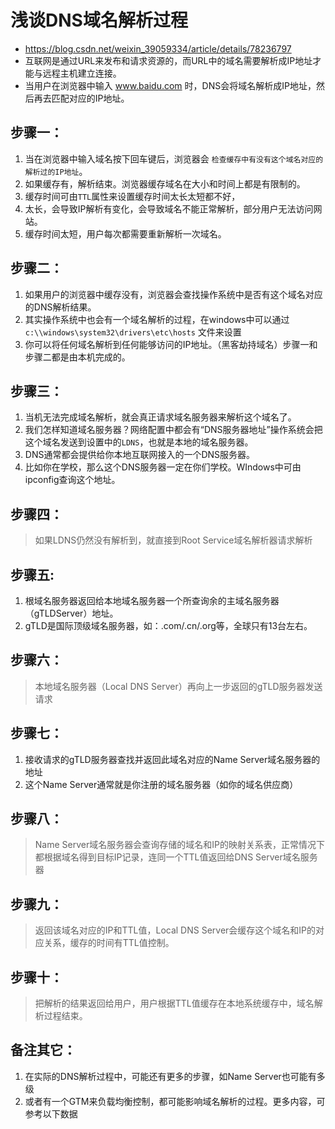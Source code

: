 # 浅谈DNS域名解析过程
- https://blog.csdn.net/weixin_39059334/article/details/78236797
- 互联网是通过URL来发布和请求资源的，而URL中的域名需要解析成IP地址才能与远程主机建立连接。
- 当用户在浏览器中输入 www.baidu.com 时，DNS会将域名解析成IP地址，然后再去匹配对应的IP地址。

## 步骤一：
1. 当在浏览器中输入域名按下回车键后，浏览器会 `检查缓存中有没有这个域名对应的解析过的IP地址`。
2. 如果缓存有，解析结束。浏览器缓存域名在大小和时间上都是有限制的。
3. 缓存时间可由`TTL`属性来设置缓存时间太长太短都不好，
4. 太长，会导致IP解析有变化，会导致域名不能正常解析，部分用户无法访问网站。
5. 缓存时间太短，用户每次都需要重新解析一次域名。

## 步骤二：
1. 如果用户的浏览器中缓存没有，浏览器会查找操作系统中是否有这个域名对应的DNS解析结果。
2. 其实操作系统中也会有一个域名解析的过程，在windows中可以通过 `c:\\windows\system32\drivers\etc\hosts` 文件来设置
3. 你可以将任何域名解析到任何能够访问的IP地址。（黑客劫持域名）步骤一和步骤二都是由本机完成的。

## 步骤三：
1. 当机无法完成域名解析，就会真正请求域名服务器来解析这个域名了。
2. 我们怎样知道域名服务器？网络配置中都会有“DNS服务器地址”操作系统会把这个域名发送到设置中的`LDNS`，也就是本地的域名服务器。
3. DNS通常都会提供给你本地互联网接入的一个DNS服务器。
4. 比如你在学校，那么这个DNS服务器一定在你们学校。WIndows中可由ipconfig查询这个地址。

## 步骤四：
> 如果LDNS仍然没有解析到，就直接到Root Service域名解析器请求解析

## 步骤五:
1. 根域名服务器返回给本地域名服务器一个所查询余的主域名服务器（gTLDServer）地址。
2. gTLD是国际顶级域名服务器，如：.com/.cn/.org等，全球只有13台左右。

## 步骤六：
> 本地域名服务器（Local DNS Server）再向上一步返回的gTLD服务器发送请求

## 步骤七：
1. 接收请求的gTLD服务器查找并返回此域名对应的Name Server域名服务器的地址
2. 这个Name Server通常就是你注册的域名服务器（如你的域名供应商）

## 步骤八：
> Name Server域名服务器会查询存储的域名和IP的映射关系表，正常情况下都根据域名得到目标IP记录，连同一个TTL值返回给DNS Server域名服务器

## 步骤九：
> 返回该域名对应的IP和TTL值，Local DNS Server会缓存这个域名和IP的对应关系，缓存的时间有TTL值控制。

## 步骤十：
> 把解析的结果返回给用户，用户根据TTL值缓存在本地系统缓存中，域名解析过程结束。

## 备注其它：
1. 在实际的DNS解析过程中，可能还有更多的步骤，如Name Server也可能有多级
2. 或者有一个GTM来负载均衡控制，都可能影响域名解析的过程。更多内容，可参考以下数据